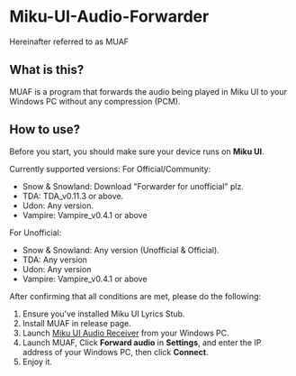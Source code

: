 # Miku-UI-Audio-Forwarder

Hereinafter referred to as MUAF

## What is this?

MUAF is a program that forwards the audio being played in Miku UI to your Windows PC without any compression (PCM).

## How to use?

Before you start, you should make sure your device runs on **Miku UI**.

Currently supported versions:
For Official/Community:   
- Snow & Snowland: Download "Forwarder for unofficial" plz.   
- TDA: TDA_v0.11.3 or above.   
- Udon: Any version.   
- Vampire: Vampire_v0.4.1 or above 
  
For Unofficial: 
- Snow & Snowland: Any version (Unofficial & Official).    
- TDA: Any version   
- Udon: Any version   
- Vampire: Vampire_v0.4.1 or above

After confirming that all conditions are met, please do the following:

1. Ensure you've installed Miku UI Lyrics Stub.
2. Install MUAF in release page.
3. Launch [Miku UI Audio Receiver](https://github.com/Miku-UI-Plugins/Miku-UI-Audio-Receiver) from your Windows PC.
4. Launch MUAF, Click **Forward audio** in **Settings**, and enter the IP address of your Windows PC, then click **Connect**.
5. Enjoy it.
